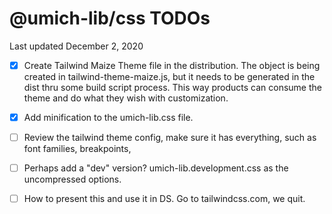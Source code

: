 # @umich-lib/css TODOs

Last updated December 2, 2020

- [x] Create Tailwind Maize Theme file in the distribution. The object is being created in tailwind-theme-maize.js, but it needs to be generated in the dist thru some build script process. This way products can consume the theme and do what they wish with customization.

- [x] Add minification to the umich-lib.css file.

- [ ] Review the tailwind theme config, make sure it has everything, such as font families, breakpoints,

- [ ] Perhaps add a "dev" version? umich-lib.development.css as the uncompressed options.

- [ ] How to present this and use it in DS. Go to tailwindcss.com, we quit.
